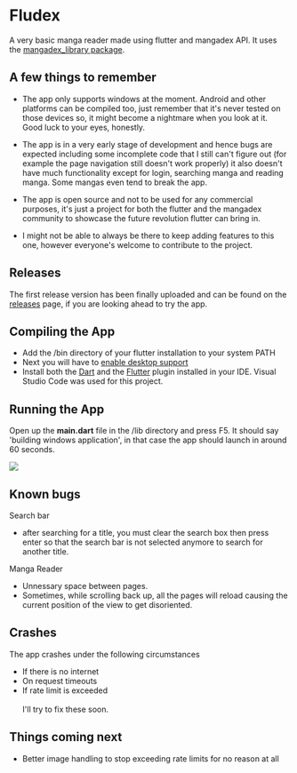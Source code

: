 # Fludex
A very basic manga reader made using flutter and mangadex API. It uses the [mangadex_library package](https://pub.dev/packages/mangadex_library).

## A few things to remember

- The app only supports windows at the moment. Android and other platforms can be compiled too, just remember that it's never tested on those devices so, it might become a nightmare when you look at it. Good luck to your eyes, honestly.

- The app is in a very early stage of development and hence bugs are expected including some incomplete code that I still can't figure out (for example the page navigation still doesn't work properly) it also doesn't have much functionality except for login, searching manga and reading manga. Some mangas even tend to break the app.

- The app is open source and not to be used for any commercial purposes, it's just a project for both the flutter and the mangadex community to showcase the future revolution flutter can bring in.

- I might not be able to always be there to keep adding features to this one, however everyone's welcome to contribute to the project.

## Releases
The first release version has been finally uploaded and can be found on the [releases](https://github.com/Riktam-Santra/Fludex/releases) page, if you are looking ahead to try the app.

## Compiling the App
- Add the /bin directory of your flutter installation to your system PATH
- Next you will have to [enable desktop support](https://flutter.dev/desktop)
- Install both the [Dart](https://marketplace.visualstudio.com/items?itemName=Dart-Code.dart-code) and the [Flutter](https://marketplace.visualstudio.com/items?itemName=Dart-Code.flutter) plugin installed in your IDE. Visual Studio Code was used for this project.

## Running the App

Open up the **main.dart** file in the /lib directory and press F5. It should say 'building windows application', in that case the app should launch in around 60 seconds.

![](https://i.imgur.com/rgBrEkJ.gif)

## Known bugs

Search bar
 - after searching for a title, you must clear the search box then press enter so that the search bar is not selected anymore to search for another title.

Manga Reader
 - Unnessary space between pages.
 - Sometimes, while scrolling back up, all the pages will reload causing the current position of the view to get disoriented.

## Crashes
  The app crashes under the following circumstances
  - If there is no internet
  - On request timeouts
  - If rate limit is exceeded <br><br>
I'll try to fix these soon.

## Things coming next
 - Better image handling to stop exceeding rate limits for no reason at all
